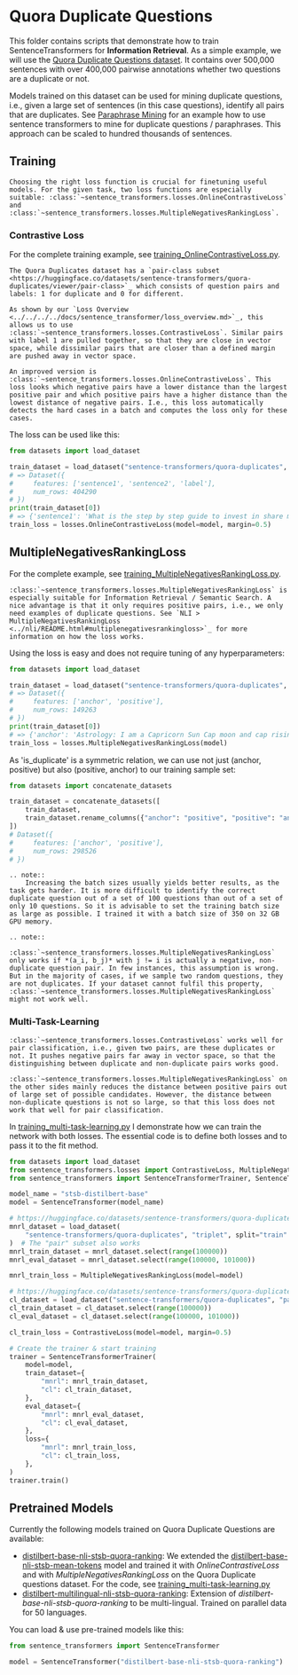 # Quora Duplicate Questions

This folder contains scripts that demonstrate how to train SentenceTransformers for **Information Retrieval**. As a simple example, we will use the [Quora Duplicate Questions dataset](https://huggingface.co/datasets/sentence-transformers/quora-duplicates). It contains over 500,000 sentences with over 400,000 pairwise annotations whether two questions are a duplicate or not.

Models trained on this dataset can be used for mining duplicate questions, i.e., given a large set of sentences (in this case questions), identify all pairs that are duplicates. See [Paraphrase Mining](../../applications/paraphrase-mining/README.md) for an example how to use sentence transformers to mine for duplicate questions / paraphrases. This approach can be scaled to hundred thousands of sentences.

## Training

```{eval-rst}
Choosing the right loss function is crucial for finetuning useful models. For the given task, two loss functions are especially suitable: :class:`~sentence_transformers.losses.OnlineContrastiveLoss` and :class:`~sentence_transformers.losses.MultipleNegativesRankingLoss`.
```

### Contrastive Loss
For the complete training example, see [training_OnlineContrastiveLoss.py](training_OnlineContrastiveLoss.py).

```{eval-rst}
The Quora Duplicates dataset has a `pair-class subset <https://huggingface.co/datasets/sentence-transformers/quora-duplicates/viewer/pair-class>`_ which consists of question pairs and labels: 1 for duplicate and 0 for different.

As shown by our `Loss Overview <../../../../docs/sentence_transformer/loss_overview.md>`_, this allows us to use :class:`~sentence_transformers.losses.ContrastiveLoss`. Similar pairs with label 1 are pulled together, so that they are close in vector space, while dissimilar pairs that are closer than a defined margin are pushed away in vector space.

An improved version is :class:`~sentence_transformers.losses.OnlineContrastiveLoss`. This loss looks which negative pairs have a lower distance than the largest positive pair and which positive pairs have a higher distance than the lowest distance of negative pairs. I.e., this loss automatically detects the hard cases in a batch and computes the loss only for these cases.
```

The loss can be used like this:
```python
from datasets import load_dataset

train_dataset = load_dataset("sentence-transformers/quora-duplicates", "pair-class", split="train")
# => Dataset({
#     features: ['sentence1', 'sentence2', 'label'],
#     num_rows: 404290
# })
print(train_dataset[0])
# => {'sentence1': 'What is the step by step guide to invest in share market in india?', 'sentence2': 'What is the step by step guide to invest in share market?', 'label': 0}
train_loss = losses.OnlineContrastiveLoss(model=model, margin=0.5)
```

## MultipleNegativesRankingLoss
For the complete example, see [training_MultipleNegativesRankingLoss.py](training_MultipleNegativesRankingLoss.py).

```{eval-rst}
:class:`~sentence_transformers.losses.MultipleNegativesRankingLoss` is especially suitable for Information Retrieval / Semantic Search. A nice advantage is that it only requires positive pairs, i.e., we only need examples of duplicate questions. See `NLI > MultipleNegativesRankingLoss <../nli/README.html#multiplenegativesrankingloss>`_ for more information on how the loss works.
```

Using the loss is easy and does not require tuning of any hyperparameters:
```python
from datasets import load_dataset

train_dataset = load_dataset("sentence-transformers/quora-duplicates", "pair", split="train")
# => Dataset({
#     features: ['anchor', 'positive'],
#     num_rows: 149263
# })
print(train_dataset[0])
# => {'anchor': 'Astrology: I am a Capricorn Sun Cap moon and cap rising...what does that say about me?', 'positive': "I'm a triple Capricorn (Sun, Moon and ascendant in Capricorn) What does this say about me?"}
train_loss = losses.MultipleNegativesRankingLoss(model)
```

As 'is_duplicate' is a symmetric relation, we can use not just (anchor, positive) but also (positive, anchor) to our training sample set:

```python
from datasets import concatenate_datasets

train_dataset = concatenate_datasets([
    train_dataset,
    train_dataset.rename_columns({"anchor": "positive", "positive": "anchor"})
])
# Dataset({
#     features: ['anchor', 'positive'],
#     num_rows: 298526
# })
```
```{eval-rst}
.. note::
    Increasing the batch sizes usually yields better results, as the  task gets harder. It is more difficult to identify the correct duplicate question out of a set of 100 questions than out of a set of only 10 questions. So it is advisable to set the training batch size as large as possible. I trained it with a batch size of 350 on 32 GB GPU memory.

.. note::
    :class:`~sentence_transformers.losses.MultipleNegativesRankingLoss` only works if *(a_i, b_j)* with j != i is actually a negative, non-duplicate question pair. In few instances, this assumption is wrong. But in the majority of cases, if we sample two random questions, they are not duplicates. If your dataset cannot fulfil this property,  :class:`~sentence_transformers.losses.MultipleNegativesRankingLoss` might not work well.
```

### Multi-Task-Learning
```{eval-rst}
:class:`~sentence_transformers.losses.ContrastiveLoss` works well for pair classification, i.e., given two pairs, are these duplicates or not. It pushes negative pairs far away in vector space, so that the distinguishing between duplicate and non-duplicate pairs works good.

:class:`~sentence_transformers.losses.MultipleNegativesRankingLoss` on the other sides mainly reduces the distance between positive pairs out of large set of possible candidates. However, the distance between  non-duplicate questions is not so large, so that this loss does not work that well for pair classification.
```

In [training_multi-task-learning.py](training_multi-task-learning.py) I demonstrate how we can train the network with both losses. The essential code is to define both losses and to pass it to the fit method.

```python
from datasets import load_dataset
from sentence_transformers.losses import ContrastiveLoss, MultipleNegativesRankingLoss
from sentence_transformers import SentenceTransformerTrainer, SentenceTransformer

model_name = "stsb-distilbert-base"
model = SentenceTransformer(model_name)

# https://huggingface.co/datasets/sentence-transformers/quora-duplicates
mnrl_dataset = load_dataset(
    "sentence-transformers/quora-duplicates", "triplet", split="train"
)  # The "pair" subset also works
mnrl_train_dataset = mnrl_dataset.select(range(100000))
mnrl_eval_dataset = mnrl_dataset.select(range(100000, 101000))

mnrl_train_loss = MultipleNegativesRankingLoss(model=model)

# https://huggingface.co/datasets/sentence-transformers/quora-duplicates
cl_dataset = load_dataset("sentence-transformers/quora-duplicates", "pair-class", split="train")
cl_train_dataset = cl_dataset.select(range(100000))
cl_eval_dataset = cl_dataset.select(range(100000, 101000))

cl_train_loss = ContrastiveLoss(model=model, margin=0.5)

# Create the trainer & start training
trainer = SentenceTransformerTrainer(
    model=model,
    train_dataset={
        "mnrl": mnrl_train_dataset,
        "cl": cl_train_dataset,
    },
    eval_dataset={
        "mnrl": mnrl_eval_dataset,
        "cl": cl_eval_dataset,
    },
    loss={
        "mnrl": mnrl_train_loss,
        "cl": cl_train_loss,
    },
)
trainer.train()
```

## Pretrained Models

Currently the following models trained on Quora Duplicate Questions are available:
* [distilbert-base-nli-stsb-quora-ranking](https://huggingface.co/sentence-transformers/distilbert-base-nli-stsb-quora-ranking):  We extended the [distilbert-base-nli-stsb-mean-tokens](https://huggingface.co/sentence-transformers/distilbert-base-nli-stsb-mean-tokens) model and trained it with *OnlineContrastiveLoss* and with *MultipleNegativesRankingLoss* on the Quora Duplicate questions dataset. For the code, see [training_multi-task-learning.py](training_multi-task-learning.py)
* [distilbert-multilingual-nli-stsb-quora-ranking](https://huggingface.co/sentence-transformers/distilbert-multilingual-nli-stsb-quora-ranking): Extension of *distilbert-base-nli-stsb-quora-ranking* to be multi-lingual. Trained on parallel data for 50 languages.

You can load & use pre-trained models like this:
```python
from sentence_transformers import SentenceTransformer

model = SentenceTransformer("distilbert-base-nli-stsb-quora-ranking")
```